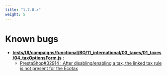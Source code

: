 ```yaml
---
title: "1.7.8.x"
weight: 5
---
```


# Known bugs
* **[tests/UI/campaigns/functional/BO/11_international/03_taxes/01_taxes/04_taxOptionsForm.js](https://github.com/PrestaShop/PrestaShop/tree/develop/tests/UI/campaigns/functional/BO/11_international/03_taxes/01_taxes/04_taxOptionsForm.js.ts)** :
  * [PrestaShop#32914 : After disabling/enabling a tax, the linked tax rule is not present for the Ecotax](https://github.com/PrestaShop/PrestaShop/issues/32914)
